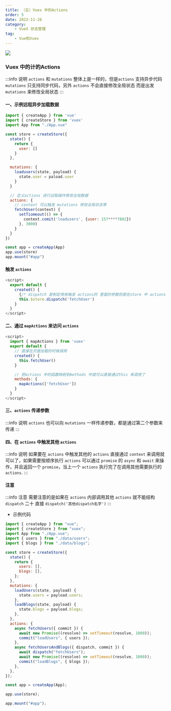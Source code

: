 ```yaml
---
title: （五）Vuex 中的Actions
order: 5
date: 2022-11-26
category:
    - VueX 状态管理
tag: 
    - Vue和Vuex
---
```


![](https://image.zswei.xyz/img/202211261221957.png)

### Vuex 中的计的Actions
:::info 说明
`actions` 和 `mutations`  整体上是一样的，但是`actions` 支持异步代码 `mutations` 只支持同步代码，另外 `actions` 不会直接修改全局状态 而是出发 `mutations` 来修改全局状态
:::

#### 一、示例远程异步加载数据
```js
import { createApp } from 'vue'
import { createStore } from 'vuex'
import App from "./App.vue"

const store = createStore({
  state() {
    return {
      user: []
    }
  },

  mutations: {
    loadusers(state, payload) {
      state.user = paload.user
    }
  }

  // 定义actions 进行远程操作修改全局数据
  actions: {
    // context 可以触发 mutations 修改全局状态等
    fetchUser(context) {
      setTiomeout(() => {
        context.comit('loadusers', {user: 157****7802})
      }, 3000)
    }
  }
})

const app = createApp(App)
app.use(store)
app.mount("#app")
```

#### 触发 `actions`
```js
<script>
  export default {
    created() {
      {/* dispatch 是制定用来触发 actions的 里面的参数则是在store 中 actions 中定义的函数名字 */}
      this.$store.dispatch('fetchUser')
    }
  }
</script>
```


#### 二、通过 `mapActions` 来访问 `actions`
```js
<script>
  import { mapActions } from 'vuex'
  export default {
    // 直接在页面加载的时候调用
    created() {
      this.fetchUser()
    }

    // 把actions 中的函数映射到methods 中就可以直接通过this 来调用了
    methods: {
      mapActions(['fetchUser'])
    }
  }
</script>
```


#### 三、`actions` 传递参数
:::info 说明
`actions` 也可以向 `mutations` 一样传递参数，都是通过第二个参数来传递
:::


#### 四、在 `actions` 中触发其他 `actions` 
:::info 说明
如果要在 `actions` 中触发其他的 `actions` 直接通过 `context` 来调用就可以了，如果需要按顺序执行 `actions` 可以通过 `promise` 的 `async` 和 `await` 来操作，并且返回一个 `promise`，当上一个 `actions` 执行完了在调用其他需要执行的 `actions`.
:::
#### 注意
:::info 注意
需要注意的是如果在 `actions` 内部调用其他 `actions` 就不能结构 `dispatch` 二十 直接 `dispatch('其他dispatch名字')`
:::

- 示例代码
```js
import { createApp } from "vue";
import { createStore } from "vuex";
import App from "./App.vue";
import { users } from "./data/users";
import { blogs } from "./data/blogs";

const store = createStore({
  state() {
    return {
      users: [],
      blogs: [],
    };
  },
  mutations: {
    loadUsers(state, payload) {
      state.users = payload.users;
    },
    loadBlogs(state, payload) {
      state.blogs = payload.blogs;
    },
  },
  actions: {
    async fetchUsers({ commit }) {
      await new Promise((resolve) => setTimeout(resolve, 1000));
      commit("loadUsers", { users });
    },
    async fetchUsersAndBlogs({ dispatch, commit }) {
      await dispatch("fetchUsers");
      await new Promise((resolve) => setTimeout(resolve, 1000));
      commit("loadBlogs", { blogs });
    },
  },
});

const app = createApp(App);

app.use(store);

app.mount("#app");

```